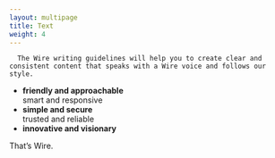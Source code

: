 ```yaml
---
layout: multipage
title: Text
weight: 4
---
```


      The Wire writing guidelines will help you to create clear and consistent content that speaks with a Wire voice and follows our style.

* **friendly and approachable**\
   smart and responsive
* **simple and secure**\
   trusted and reliable
* **innovative and visionary**

That’s Wire.
